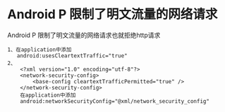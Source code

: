 # Android P 限制了明文流量的网络请求

Android P 限制了明文流量的网络请求也就拒绝http请求

```
1、在application中添加
   android:usesCleartextTraffic="true"
2、
    <?xml version="1.0" encoding="utf-8"?>
    <network-security-config>
        <base-config cleartextTrafficPermitted="true" />
    </network-security-config>
    在application中添加
    android:networkSecurityConfig="@xml/network_security_config"


```

